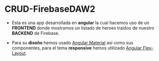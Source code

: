 # CRUD-FirebaseDAW2

- Esta es una app desarrollada en **angular** la cual hacemos uso de un **FRONTEND** donde mostramos un listado de heroes traidos de nuestro **BACKEND** de Firebase.

- Para su **diseño** hemos usado [Angular Material](https://material.angular.io/) así como sus componentes, para el tema **responsive** hemos utilizado [Angular Flex-Layout](https://www.npmjs.com/package/@angular/flex-layout).
